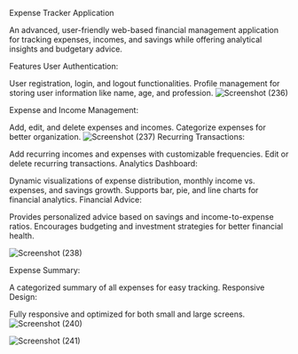 Expense Tracker Application

An advanced, user-friendly web-based financial management application for tracking expenses, incomes, and savings while offering analytical insights and budgetary advice.

Features
User Authentication:

User registration, login, and logout functionalities.
Profile management for storing user information like name, age, and profession.
![Screenshot (236)](https://github.com/user-attachments/assets/0bf4f236-d96f-4504-beb7-dd2ffab782ea)

Expense and Income Management:

Add, edit, and delete expenses and incomes.
Categorize expenses for better organization.
![Screenshot (237)](https://github.com/user-attachments/assets/a2c3167a-c137-4b54-972d-abbf117069b8)
Recurring Transactions:

Add recurring incomes and expenses with customizable frequencies.
Edit or delete recurring transactions.
Analytics Dashboard:

Dynamic visualizations of expense distribution, monthly income vs. expenses, and savings growth.
Supports bar, pie, and line charts for financial analytics.
Financial Advice:

Provides personalized advice based on savings and income-to-expense ratios.
Encourages budgeting and investment strategies for better financial health.

![Screenshot (238)](https://github.com/user-attachments/assets/feffc15e-ba48-44dd-bf87-bc26eb30f973)

Expense Summary:

A categorized summary of all expenses for easy tracking.
Responsive Design:

Fully responsive and optimized for both small and large screens.
![Screenshot (240)](https://github.com/user-attachments/assets/00e8a5eb-6c7e-49d6-b46d-04b77212fd6f)

![Screenshot (241)](https://github.com/user-attachments/assets/11a60e57-675f-4828-bf37-76f47f280286)
